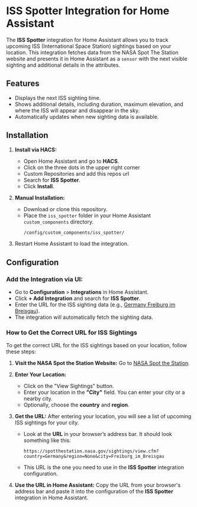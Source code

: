 # ISS Spotter Integration for Home Assistant

The **ISS Spotter** integration for Home Assistant allows you to track upcoming ISS (International Space Station) sightings based on your location. This integration fetches data from the NASA Spot The Station website and presents it in Home Assistant as a `sensor` with the next visible sighting and additional details in the attributes.

## Features
- Displays the next ISS sighting time.
- Shows additional details, including duration, maximum elevation, and where the ISS will appear and disappear in the sky.
- Automatically updates when new sighting data is available.

## Installation

1. **Install via HACS:**
   - Open Home Assistant and go to **HACS**.
   - Click on the three dots in the upper right corner
   - Custom Repositories and add this repos url
   - Search for **ISS Spotter**.
   - Click **Install**.

2. **Manual Installation:**
   - Download or clone this repository.
   - Place the `iss_spotter` folder in your Home Assistant `custom_components` directory.
     ```bash
     /config/custom_components/iss_spotter/
     ```

3. Restart Home Assistant to load the integration.

## Configuration

### **Add the Integration via UI:**

- Go to **Configuration** > **Integrations** in Home Assistant.
- Click **+ Add Integration** and search for **ISS Spotter**.
- Enter the URL for the ISS sighting data (e.g., [Germany Freiburg im Breisgau](https://spotthestation.nasa.gov/sightings/view.cfm?country=Germany&region=None&city=Freiburg_im_Breisgau)).
- The integration will automatically fetch the sighting data.

### **How to Get the Correct URL for ISS Sightings**

To get the correct URL for the ISS sightings based on your location, follow these steps:

1. **Visit the NASA Spot the Station Website:**
   Go to [NASA Spot the Station](https://spotthestation.nasa.gov/sightings/).

2. **Enter Your Location:**
   - Click on the "View Sightings" button.
   - Enter your location in the **"City"** field. You can enter your city or a nearby city.
   - Optionally, choose the **country** and **region**.

3. **Get the URL:**
   After entering your location, you will see a list of upcoming ISS sightings for your city.
   - Look at the **URL** in your browser’s address bar. It should look something like this:
     ```
     https://spotthestation.nasa.gov/sightings/view.cfm?country=Germany&region=None&city=Freiburg_im_Breisgau
     ```
   - This URL is the one you need to use in the **ISS Spotter** integration configuration.

4. **Use the URL in Home Assistant:**
   Copy the URL from your browser's address bar and paste it into the configuration of the **ISS Spotter** integration in Home Assistant.
